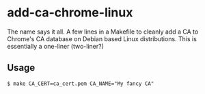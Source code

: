 # add-ca-chrome-linux
The name says it all. A few lines in a Makefile to cleanly add a CA to Chrome's CA database on Debian based Linux distributions. This is essentially a one-liner (two-liner?)

## Usage
```$ make CA_CERT=ca_cert.pem CA_NAME="My fancy CA"```



